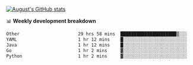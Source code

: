 
[![August's GitHub stats](https://github-readme-stats.vercel.app/api?username=zou-weidong&show_icons=true&theme=radical)](https://github.com/zou-weidong)


📊 **Weekly development breakdown**
<!--START_SECTION:waka-->

```txt
Other                      29 hrs 58 mins  █████████████████████▒░░░   85.23 %
YAML                       1 hr 12 mins    █░░░░░░░░░░░░░░░░░░░░░░░░   03.44 %
Java                       1 hr 12 mins    █░░░░░░░░░░░░░░░░░░░░░░░░   03.42 %
Go                         1 hr 2 mins     ▓░░░░░░░░░░░░░░░░░░░░░░░░   02.95 %
Python                     1 hr 2 mins     ▓░░░░░░░░░░░░░░░░░░░░░░░░   02.95 %
```

<!--END_SECTION:waka-->
